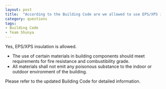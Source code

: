 ```yaml
---
layout: post
title:  "According to the Building Code are we allowed to use EPS/XPS insulation in the buildings exterior walls? If yes are there any limitations we need to know about?"
category: questions
tags:
- Building Code
- Team Shunya
---
```


Yes, EPS/XPS insulation is allowed.

* The use of certain materials in building components should meet requirements for fire resistance and combustibility grade.
* All materials shall not emit any poisonous substance to the indoor or outdoor environment of the building.

Please refer to the updated Building Code for detailed information.